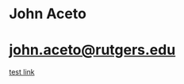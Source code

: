 # John Aceto
<a href = "mailto: john.aceto@rutgers.edu">john.aceto@rutgers.edu</a>
======
[test link](https://johnaceto.github.io/test/)

